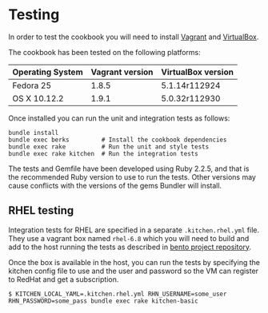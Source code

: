 Testing
=======

In order to test the cookbook you will need to install [Vagrant](https://www.vagrantup.com/) and [VirtualBox](https://www.virtualbox.org/). 

The cookbook has been tested on the following platforms:

| Operating System | Vagrant version | VirtualBox version |
|---|---|---|
| Fedora 25 |  1.8.5 | 5.1.14r112924 |
| OS X 10.12.2 | 1.9.1 | 5.0.32r112930 |

Once installed you can run the unit and integration tests as follows:

    bundle install
    bundle exec berks         # Install the cookbook dependencies
    bundle exec rake          # Run the unit and style tests
    bundle exec rake kitchen  # Run the integration tests

The tests and Gemfile have been developed using Ruby 2.2.5, and that is the recommended Ruby version to use to run the tests.
Other versions may cause conflicts with the versions of the gems Bundler will install.

## RHEL testing

Integration tests for RHEL are specified in a separate ```.kitchen.rhel.yml``` file. They use a vagrant box named ```rhel-6.8``` which you will need to build and add to the host running the tests as described in [bento project repository](https://github.com/chef/bento).

Once the box is available in the host, you can run the tests by specifying the kitchen config file to use and the user and password so the VM can register to RedHat and get a subscription.

```
$ KITCHEN_LOCAL_YAML=.kitchen.rhel.yml RHN_USERNAME=some_user RHN_PASSWORD=some_pass bundle exec rake kitchen-basic
```
